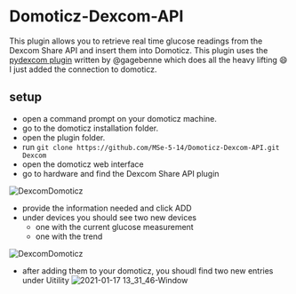 # Domoticz-Dexcom-API
This plugin allows you to retrieve real time glucose readings from the Dexcom Share API and insert them into Domoticz. 
This plugin uses the [pydexcom plugin](https://github.com/gagebenne/pydexcom) written by @gagebenne which does all the heavy lifting :smile: I just added the connection to domoticz.

## setup

* open a command prompt on your domoticz machine. 
* go to the domoticz installation folder.
* open the plugin folder.
* run  `git clone https://github.com/MSe-5-14/Domoticz-Dexcom-API.git Dexcom`
* open the domoticz web interface
* go to hardware and find the Dexcom Share API plugin

![DexcomDomoticz](https://user-images.githubusercontent.com/31540586/104842832-a1ba2800-58c7-11eb-9455-c27717a421ce.png)

* provide the information needed and click ADD
* under devices you should see two new devices
	* one with the current glucose measurement
	* one with the trend 

![DexcomDomoticz](https://user-images.githubusercontent.com/31540586/104842898-15f4cb80-58c8-11eb-8b93-ff5a57d8c13d.png)

* after adding them to your domoticz, you shoudl find two new entries under Uitility
![2021-01-17 13_31_46-Window](https://user-images.githubusercontent.com/31540586/104842937-6835ec80-58c8-11eb-88ed-eecc0caf7b79.png)
